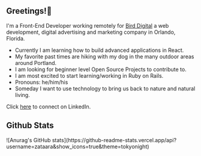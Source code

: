 <h2>Greetings!🖖</h2>

I'm a Front-End Developer working remotely for <a href='http://www.birddigital.co' target='_blank' rel='noreferrer noopener'>Bird Digital</a> a web development, digital advertising and marketing company in Orlando, Florida.

- Currently I am learning how to build advanced applications in React.
- My favorite past times are hiking with my dog in the many outdoor areas around Portland.
- I am looking for beginner level Open Source Projects to contribute to. 
- I am most excited to start learning/working in Ruby on Rails.
- Pronouns: he/him/his
- Someday I want to use technology to bring us back to nature and natural living.


Click <a href='http://www.linkedin.com/in/bryantmac'>here</a> to connect on LinkedIn.
<br>

<h2>Github Stats</h2>
![Anurag's GitHub stats](https://github-readme-stats.vercel.app/api?username=zataara&show_icons=true&theme=tokyonight)









